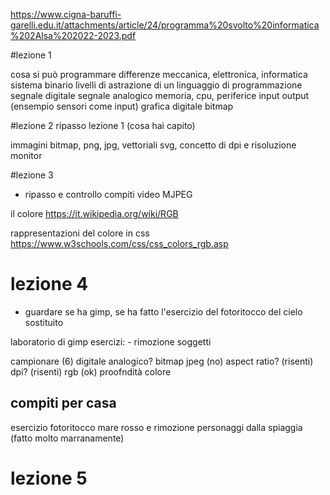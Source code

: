 https://www.cigna-baruffi-garelli.edu.it/attachments/article/24/programma%20svolto%20informatica%202Alsa%202022-2023.pdf

#lezione  1

cosa si può programmare
differenze meccanica, elettronica, informatica
sistema binario
livelli di astrazione di un linguaggio di programmazione
segnale digitale
segnale analogico
memoria, cpu, periferice input output (ensempio sensori come input)
grafica digitale bitmap

#lezione 2
ripasso lezione 1 (cosa hai capito)

immagini
bitmap, png, jpg, vettoriali svg, 
concetto di dpi e risoluzione monitor


#lezione 3
- ripasso e controllo compiti
video MJPEG

il colore
https://it.wikipedia.org/wiki/RGB

rappresentazioni del colore in css
https://www.w3schools.com/css/css_colors_rgb.asp

# lezione 4
- guardare se ha gimp, se ha fatto l'esercizio del fotoritocco del cielo sostituito

laboratorio di gimp
esercizi: 
    - rimozione soggetti

campionare (6)
digitale analogico?
bitmap jpeg (no)
aspect ratio? (risenti)
dpi? (risenti)
rgb (ok)
proofndità colore

## compiti per casa 
esercizio fotoritocco mare rosso e rimozione personaggi dalla spiaggia
(fatto molto marranamente)

# lezione 5
